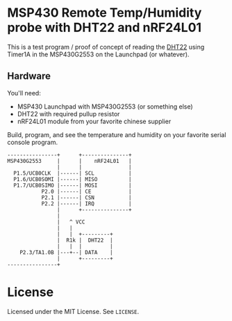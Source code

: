 # MSP430 Remote Temp/Humidity probe with DHT22 and nRF24L01

This is a test program / proof of concept of reading the [DHT22](http://www.lmgtfy.com/?q=DHT22) using Timer1A in the MSP430G2553 on the Launchpad (or whatever).

## Hardware

You'll need:
- MSP430 Launchpad with MSP430G2553 (or something else)
- DHT22 with required pullup resistor
- nRF24L01 module from your favorite chinese supplier

Build, program, and see the temperature and humidity on your favorite serial console program.

```
----------------+      +---------------+
MSP430G2553     |      |    nRF24L01   |
                |      |               |
  P1.5/UCB0CLK  |------| SCL           |
  P1.6/UCB0SOMI |------| MISO          |
  P1.7/UCB0SIMO |------| MOSI          |
           P2.0 |------| CE            |
           P2.1 |------| CSN           |
           P2.2 |------| IRQ           |
                |      +---------------+
                |
                |   ^ VCC
                |   |
                |   |  +---------+
                |  R1k |  DHT22  |
                |   |  |         |
    P2.3/TA1.0B |---+--| DATA    |
                |      +---------+
----------------+
```

# License

Licensed under the MIT License. See `LICENSE`.
